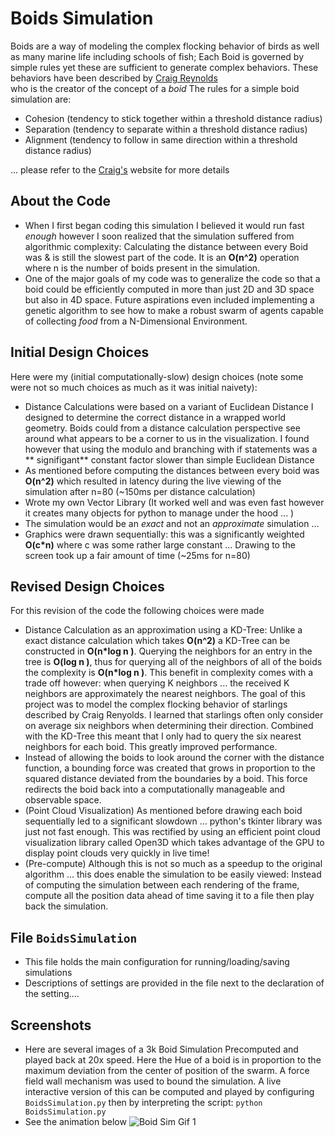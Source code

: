 # Boids Simulation
 Boids are a way of modeling the complex flocking behavior of birds as well as many marine life 
 including schools of fish; Each Boid is governed by simple rules yet these are sufficient to generate 
 complex behaviors. These behaviors have been described by [Craig Reynolds](https://www.red3d.com/cwr/boids/)  
 who is the creator of the concept of a *boid* The rules for a simple boid simulation are: 
 - Cohesion (tendency to stick together within a threshold distance radius)
 - Separation (tendency to separate  within a threshold distance radius)
 - Alignment (tendency to follow in same direction within a threshold distance radius)   
 
 ... please refer to the [Craig's](https://www.red3d.com/cwr/boids/) website for more details

## About the Code
- When I first began coding this simulation I believed it would run fast *enough* however I soon realized
    that the simulation suffered from algorithmic complexity: Calculating the distance between every Boid was & is still 
    the slowest part of the code. It is an **O(n^2)** operation where n is the number of boids present in the simulation. 
- One of the major goals of my code was to generalize the code so that a boid could be efficiently computed in more than 
    just 2D and 3D space but also in 4D space. Future aspirations even included implementing a genetic algorithm to see 
    how to make a robust swarm of agents capable of collecting *food* from a N-Dimensional Environment. 

## Initial Design Choices 
Here were my (initial computationally-slow) design choices (note some were not so much choices as much as it was initial naivety):
+ Distance Calculations were based on a variant of Euclidean Distance I designed to determine the 
    correct distance in a wrapped world geometry. Boids could from a distance calculation perspective see around 
    what appears to be a corner to us in the visualization. I found however that
    using the modulo and branching with if statements was a ** signifigant** constant factor slower than simple Euclidean Distance
+ As mentioned before computing the distances between every boid was **O(n^2)** which resulted in 
    latency during the live viewing of the simulation after n=80 (~150ms per distance calculation)
+ Wrote my own Vector Library (It worked well and was even fast however it creates many objects for python to manage 
    under the hood ... )
+ The simulation would be an *exact* and not an *approximate* simulation ... 
+ Graphics were drawn sequentially: this was a significantly weighted **O(c*n)**
    where c was some rather large constant ... Drawing to the screen took up a fair amount of time (~25ms for n=80)

## Revised Design Choices
For this revision of the code the following choices were made
+ Distance Calculation as an approximation using a KD-Tree: Unlike a exact distance calculation which takes **O(n^2)**
  a KD-Tree can be constructed in **O(n*log n )**. Querying the neighbors for an entry in the tree is **O(log n )**, thus
  for querying all of the neighbors of all of the boids the complexity is **O(n*log n )**. This benefit in complexity comes
  with a trade off however: when querying K neighbors ... the received K neighbors are approximately the nearest neighbors.
  The goal of this project was to model the complex flocking  behavior of starlings described by Craig Renyolds. 
  I learned that starlings often only consider on average six neighbors when determining their direction. Combined with the
  KD-Tree this meant that I only had to query the six nearest neighbors for each boid. This greatly improved performance.
+ Instead of allowing the boids to look around the corner with the distance function, a bounding force was created that 
  grows in proportion to the squared distance deviated from the boundaries by a boid. This force redirects the boid back 
  into a computationally manageable and observable space.
+ (Point Cloud Visualization) As mentioned before drawing each boid sequentially led to a significant slowdown ... python's tkinter 
    library was just not fast enough. This was rectified by using an efficient point cloud visualization library called 
    Open3D which takes advantage of the GPU to display point clouds very quickly in live time!
+ (Pre-compute) Although this is not so much as a speedup to the original algorithm ... this does enable the simulation 
    to be easily viewed: Instead of computing the simulation between each rendering of the frame, compute all the position 
    data ahead of time saving it to a file then play back the simulation. 

## File ```BoidsSimulation```
- This file holds the main configuration for running/loading/saving simulations
- Descriptions of settings are provided in the file next to the declaration of the setting....

## Screenshots
-  Here are several images of a 3k Boid Simulation Precomputed and played back at 20x speed. Here the Hue of a boid is 
in proportion to the maximum deviation from the center of position of the swarm. A force field wall mechanism was used to bound the 
simulation. A live interactive version of this can be computed and played by configuring ```BoidsSimulation.py``` then by interpreting the 
script:  ```python BoidsSimulation.py``` 
- See the animation below
![Boid Sim Gif 1]( ./screenshots/BoidsSimGif.gif "Gif 1")




